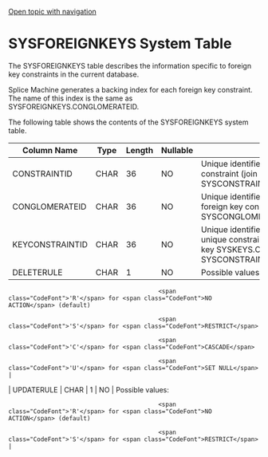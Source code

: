 [Open topic with navigation](../../../index.html#Shared/SQLReference/SystemTables/SysForeignKeys.html)

<a href="" id="SystemTables.SysForeignKeys"></a>[]()SYSFOREIGNKEYS System Table
===============================================================================

The <span class="CodeFont">SYSFOREIGNKEYS</span> table describes the information specific to foreign key constraints in the current database.

Splice Machine generates a backing index for each foreign key constraint. The name of this index is the same as <span class="CodeFont">SYSFOREIGNKEYS.CONGLOMERATEID</span>.

The following table shows the contents of the <span class="CodeFont">SYSFOREIGNKEYS</span> system table.

| Column Name     | Type | Length | Nullable | Contents                                                                                                                                                                                                   |
|-----------------|------|--------|----------|------------------------------------------------------------------------------------------------------------------------------------------------------------------------------------------------------------|
| CONSTRAINTID    | CHAR | 36     | NO       | Unique identifier for the foreign key constraint (join with <span class="CodeFont">SYSCONSTRAINTS.CONSTRAINTID</span>)                                                                                     |
| CONGLOMERATEID  | CHAR | 36     | NO       | Unique identifier for index backing up the foreign key constraint (join with <span class="CodeFont">SYSCONGLOMERATES.CONGLOMERATEID</span>)                                                                |
| KEYCONSTRAINTID | CHAR | 36     | NO       | Unique identifier for the primary key or unique constraint referenced by this foreign key <span class="CodeFont">SYSKEYS.CONSTRAINTID</span> or <span class="CodeFont">SYSCONSTRAINTS.CONSTRAINTID</span>) |
| DELETERULE      | CHAR | 1      | NO       | Possible values:                                                                                                                                                                                           
                                                                                                                                                                                                                                                          
                                              <span class="CodeFont">'R'</span> for <span class="CodeFont">NO ACTION</span> (default)                                                                                                                     
                                                                                                                                                                                                                                                          
                                              <span class="CodeFont">'S'</span> for <span class="CodeFont">RESTRICT</span>                                                                                                                                
                                                                                                                                                                                                                                                          
                                              <span class="CodeFont">'C'</span> for <span class="CodeFont">CASCADE</span>                                                                                                                                 
                                                                                                                                                                                                                                                          
                                              <span class="CodeFont">'U'</span> for <span class="CodeFont">SET NULL</span>                                                                                                                                |
| UPDATERULE      | CHAR | 1      | NO       | Possible values:                                                                                                                                                                                           
                                                                                                                                                                                                                                                          
                                              <span class="CodeFont">'R'</span> for <span class="CodeFont">NO ACTION</span> (default)                                                                                                                     
                                                                                                                                                                                                                                                          
                                              <span class="CodeFont">'S'</span> for <span class="CodeFont">RESTRICT</span>                                                                                                                                |

 


